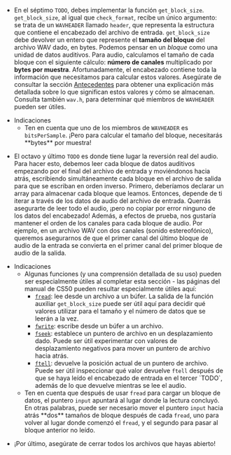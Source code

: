 *   En el séptimo `TODO`, debes implementar la función `get_block_size`. `get_block_size`, al igual que `check_format`, recibe un único argumento: se trata de un `WAVHEADER` llamado `header`, que representa la estructura que contiene el encabezado del archivo de entrada. `get_block_size` debe devolver un entero que represente el **tamaño del bloque** del archivo WAV dado, en bytes. Podemos pensar en un _bloque_ como una unidad de datos auditivos. Para audio, calculamos el tamaño de cada bloque con el siguiente cálculo: **número de canales** multiplicado por **bytes por muestra**. Afortunadamente, el encabezado contiene toda la información que necesitamos para calcular estos valores. Asegúrate de consultar la sección [Antecedentes](#background) para obtener una explicación más detallada sobre lo que significan estos valores y cómo se almacenan. Consulta también `wav.h`, para determinar qué miembros de `WAVHEADER` pueden ser útiles.
<ul>
<li data-marker="+">Indicaciones
  <ul>
    <li data-marker="*">Ten en cuenta que uno de los miembros de <code class="language-plaintext highlighter-rouge">WAVHEADER</code> es <code class="language-plaintext highlighter-rouge">bitsPerSample</code>. ¡Pero para calcular el tamaño del bloque, necesitarás **bytes** por muestra!</li>
  </ul>
</li>
</ul>

*   El octavo y último `TODO` es donde tiene lugar la reversión real del audio. Para hacer esto, debemos leer cada bloque de datos auditivos empezando por el final del archivo de entrada y moviéndonos hacia atrás, escribiendo simultáneamente cada bloque en el archivo de salida para que se escriban en orden inverso. Primero, deberíamos declarar un array para almacenar cada bloque que leamos. Entonces, depende de ti iterar a través de los datos de audio del archivo de entrada. Querrás asegurarte de leer todo el audio, ¡pero no copiar por error ninguno de los datos del encabezado! Además, a efectos de prueba, nos gustaría mantener el orden de los canales para cada bloque de audio. Por ejemplo, en un archivo WAV con dos canales (sonido estereofónico), queremos asegurarnos de que el primer canal del último bloque de audio de la entrada se convierta en el primer canal del primer bloque de audio de la salida.
<ul>
<li data-marker="+">Indicaciones
    <ul>
      <li data-marker="*">Algunas funciones (y una comprensión detallada de su uso) pueden ser especialmente útiles al completar esta sección - las páginas del manual de CS50 pueden resultar especialmente útiles aquí:
        <ul>
          <li data-marker="*"><a href="https://manual.cs50.io/3/fread"><code class="language-plaintext highlighter-rouge">fread</code></a>: lee desde un archivo a un búfer. La salida de la función auxiliar <code class="language-plaintext highlighter-rouge">get_block_size</code> puede ser útil aquí para decidir qué valores utilizar para el tamaño y el número de datos que se leerán a la vez.</li>
          <li data-marker="*"><a href="https://manual.cs50.io/3/fwrite"><code class="language-plaintext highlighter-rouge">fwrite</code></a>: escribe desde un búfer a un archivo.</li>
          <li data-marker="*"><a href="https://manual.cs50.io/3/fseek"><code class="language-plaintext highlighter-rouge">fseek</code></a>: establece un puntero de archivo en un desplazamiento dado. Puede ser útil experimentar con valores de desplazamiento negativos para mover un puntero de archivo hacia atrás.</li>
          <li data-marker="*"><a href="https://manual.cs50.io/3/ftell"><code class="language-plaintext highlighter-rouge">ftell</code></a>: devuelve la posición actual de un puntero de archivo. Puede ser útil inspeccionar qué valor devuelve <code class="language-plaintext highlighter-rouge">ftell</code> después de que se haya leído el encabezado de entrada en el tercer `TODO`, además de lo que devuelve mientras se lee el audio.</li>
        </ul>
      </li>
      <li data-marker="*">Ten en cuenta que después de usar <code class="language-plaintext highlighter-rouge">fread</code> para cargar un bloque de datos, el puntero <code class="language-plaintext highlighter-rouge">input</code> apuntará al lugar donde la lectura concluyó. En otras palabras, puede ser necesario mover el puntero <code class="language-plaintext highlighter-rouge">input</code> hacia atrás **dos** tamaños de bloque después de cada <code class="language-plaintext highlighter-rouge">fread</code>, uno para volver al lugar donde comenzó el <code class="language-plaintext highlighter-rouge">fread</code>, y el segundo para pasar al bloque anterior no leído.</li>
    </ul>
</li>
</ul>

*   ¡Por último, asegúrate de cerrar todos los archivos que hayas abierto!